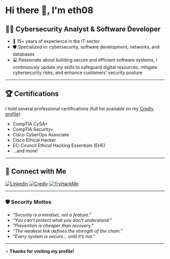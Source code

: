 # Hi there 👋, I'm eth08

## 🧑‍💻 Cybersecurity Analyst & Software Developer

- 🔐 15+ years of experience in the IT sector  
- 🛡 Specialized in: cybersecurity, software development, networks, and databases
- 💻 Passionate about building secure and efficient software systems, I continuously update my skills to safeguard digital resources, mitigate cybersecurity risks, and enhance customers' security posture

---

## 🏆 Certifications

I hold several professional certifications (full list available on my [Credly profile](https://www.credly.com/users/giuseppelapaglia/)):  
- CompTIA CySA+ 
- CompTIA Security+
- Cisco CyberOps Associate
- Cisco Ethical Hacker  
- EC-Council Ethical Hacking Essentials (EHE)  
- ...and more!

---

## 🔗 Connect with Me

[![LinkedIn](https://img.shields.io/badge/LinkedIn-0077B5?style=for-the-badge&logo=linkedin&logoColor=white)](https://www.linkedin.com/in/giuseppelapaglia/)  [![Credly](https://img.shields.io/badge/Credly-FF6B00?style=for-the-badge&logo=credly&logoColor=white)](https://www.credly.com/users/giuseppelapaglia/)  [![TryHackMe](https://img.shields.io/badge/TryHackMe-212C42?style=for-the-badge&logo=tryhackme&logoColor=white)](https://tryhackme.com/p/eth08)


---

### 🛡 Security Mottos

- *"Security is a mindset, not a feature."*
- *"You can’t protect what you don’t understand."*
- *"Prevention is cheaper than recovery."*
- *"The weakest link defines the strength of the chain."*
- *"Every system is secure… until it’s not."*

---

⭐️ **Thanks for visiting my profile!**

